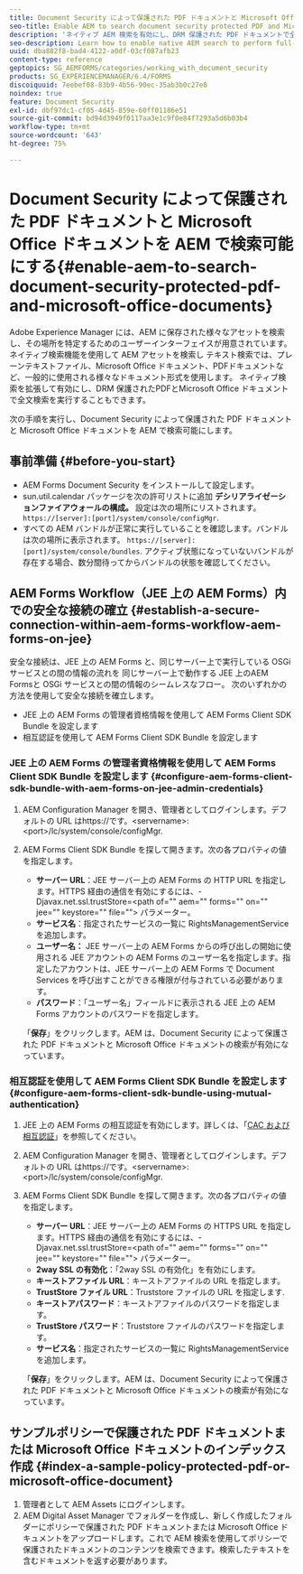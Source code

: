 ```yaml
---
title: Document Security によって保護された PDF ドキュメントと Microsoft Office ドキュメントを AEM で検索可能にする
seo-title: Enable AEM to search document security protected PDF and Microsoft Office documents
description: 'ネイティブ AEM 検索を有効にし、DRM 保護された PDF ドキュメントで全テキストの検索を実行する方法について説明します。  '
seo-description: Learn how to enable native AEM search to perform full-text search on DRM protected PDF documents.
uuid: dba882f8-bad4-4122-a0df-03cf087afb23
content-type: reference
geptopics: SG_AEMFORMS/categories/working_with_document_security
products: SG_EXPERIENCEMANAGER/6.4/FORMS
discoiquuid: 7eebef08-83b9-4b56-90ec-35ab3b0c27e8
noindex: true
feature: Document Security
exl-id: dbf97dc1-cf05-4d45-859e-60ff01186e51
source-git-commit: bd94d3949f0117aa3e1c9f0e84f7293a5d6b03b4
workflow-type: tm+mt
source-wordcount: '643'
ht-degree: 75%

---
```


# Document Security によって保護された PDF ドキュメントと Microsoft Office ドキュメントを AEM で検索可能にする{#enable-aem-to-search-document-security-protected-pdf-and-microsoft-office-documents}

Adobe Experience Manager には、AEM に保存された様々なアセットを検索し、その場所を特定するためのユーザーインターフェイスが用意されています。ネイティブ検索機能を使用して AEM アセットを検索し  テキスト検索では、プレーンテキストファイル、Microsoft Office ドキュメント、PDFドキュメントなど、一般的に使用される様々なドキュメント形式を使用します。 ネイティブ検索を拡張して有効にし、DRM 保護されたPDFとMicrosoft Office ドキュメントで全文検索を実行することもできます。

次の手順を実行し、Document Security によって保護された PDF ドキュメントと Microsoft Office ドキュメントを AEM で検索可能にします。

## 事前準備 {#before-you-start}

* AEM Forms Document Security をインストールして設定します。
* sun.util.calendar パッケージを次の許可リストに追加 **デシリアライゼーションファイアウォールの構成。** 設定は次の場所にリストされます。 `https://[server]:[port]/system/console/configMgr`.
* すべての AEM バンドルが正常に実行していることを確認します。バンドルは次の場所に表示されます。 `https://[server]:[port]/system/console/bundles`. アクティブ状態になっていないバンドルが存在する場合、数分間待ってからバンドルの状態を確認してください。

## AEM Forms Workflow（JEE 上の AEM Forms）内での安全な接続の確立 {#establish-a-secure-connection-within-aem-forms-workflow-aem-forms-on-jee}

安全な接続は、JEE 上の AEM Forms と、同じサーバー上で実行している OSGi サービスとの間の情報の流れを  同じサーバー上で動作する JEE 上のAEM Formsと OSGi サービスとの間の情報のシームレスなフロー。 次のいずれかの方法を使用して安全な接続を確立します。

* JEE 上の AEM Forms の管理者資格情報を使用して AEM Forms Client SDK Bundle を設定します
* 相互認証を使用して AEM Forms Client SDK Bundle を設定します

### JEE 上の AEM Forms の管理者資格情報を使用して AEM Forms Client SDK Bundle を設定します {#configure-aem-forms-client-sdk-bundle-with-aem-forms-on-jee-admin-credentials}

1. AEM Configuration Manager を開き、管理者としてログインします。デフォルトの URL はhttps://です。&lt;servername>:&lt;port>/lc/system/console/configMgr.
1. AEM Forms Client SDK Bundle を探して開きます。次の各プロパティの値を指定します。

   * **サーバー URL**：JEE サーバー上の AEM Forms の HTTP URL を指定します。HTTPS 経由の通信を有効にするには、-Djavax.net.ssl.trustStore=&lt;path of=&quot;&quot; aem=&quot;&quot; forms=&quot;&quot; on=&quot;&quot; jee=&quot;&quot; keystore=&quot;&quot; file=&quot;&quot;> パラメーター。
   * **サービス名**：指定されたサービスの一覧に RightsManagementService を追加します。
   * **ユーザー名：** JEE サーバー上の AEM Forms からの呼び出しの開始に使用される JEE アカウントの AEM Forms のユーザー名を指定します。指定したアカウントは、JEE サーバー上の AEM Forms で Document Services を呼び出すことができる権限が付与されている必要があります。
   * **パスワード**：「ユーザー名」フィールドに表示される JEE 上の AEM Forms アカウントのパスワードを指定します。

   「**保存**」をクリックします。AEM は、Document Security によって保護された PDF ドキュメントと Microsoft Office ドキュメントの検索が有効になっています。

### 相互認証を使用して AEM Forms Client SDK Bundle を設定します {#configure-aem-forms-client-sdk-bundle-using-mutual-authentication}

1. JEE 上の AEM Forms の相互認証を有効にします。詳しくは、「[CAC および相互認証](https://helpx.adobe.com/jp/livecycle/kb/cac-mutual-authentication.html)」を参照してください。
1. AEM Configuration Manager を開き、管理者としてログインします。デフォルトの URL はhttps://です。&lt;servername>:&lt;port>/lc/system/console/configMgr.
1. AEM Forms Client SDK Bundle を探して開きます。次の各プロパティの値を指定します。

   * **サーバー URL**：JEE サーバー上の AEM Forms の HTTPS URL を指定します。HTTPS 経由の通信を有効にするには、-Djavax.net.ssl.trustStore=&lt;path of=&quot;&quot; aem=&quot;&quot; forms=&quot;&quot; on=&quot;&quot; jee=&quot;&quot; keystore=&quot;&quot; file=&quot;&quot;> パラメーター。
   * **2way SSL の有効化**：「2way SSL の有効化」を有効にします。
   * **キーストアファイル URL**：キーストアファイルの URL を指定します。
   * **TrustStore ファイル URL**：Truststore ファイルの URL を指定します.
   * **キーストアパスワード**：キーストアファイルのパスワードを指定します。
   * **TrustStore パスワード**：Truststore ファイルのパスワードを指定します。
   * **サービス名**：指定されたサービスの一覧に RightsManagementService を追加します。

   「**保存**」をクリックします。AEM は、Document Security によって保護された PDF ドキュメントと Microsoft Office ドキュメントの検索が有効になっています。

## サンプルポリシーで保護された PDF ドキュメントまたは Microsoft Office ドキュメントのインデックス作成 {#index-a-sample-policy-protected-pdf-or-microsoft-office-document}

1. 管理者として AEM Assets にログインします。
1. AEM Digital Asset Manager でフォルダーを作成し、新しく作成したフォルダーにポリシーで保護された PDF ドキュメントまたは Microsoft Office ドキュメントをアップロードします。これで AEM 検索を使用してポリシーで保護されたドキュメントのコンテンツを検索できます。検索したテキストを含むドキュメントを返す必要があります。
